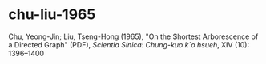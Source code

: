 # chu-liu-1965


Chu, Yeong-Jin; Liu, Tseng-Hong (1965), "On the Shortest Arborescence of a Directed Graph" (PDF), *Scientia Sinica: Chung-kuo k`o hsueh*, XIV (10): 1396–1400
